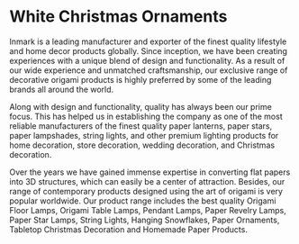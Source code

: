 # White Christmas Ornaments
<p>Inmark is a leading manufacturer and exporter of the finest quality lifestyle and home decor products globally. Since inception, we have been creating experiences with a unique blend of design and functionality. As a result of our wide experience and unmatched craftsmanship, our exclusive range of decorative origami products is highly preferred by some of the leading brands all around the world.</p>
<p>Along with design and functionality, quality has always been our prime focus. This has helped us in establishing the company as one of the most reliable manufacturers of the finest quality paper lanterns, paper stars, paper lampshades, string lights, and other premium lighting products for home decoration, store decoration, wedding decoration, and Christmas decoration.</p>
<p>Over the years we have gained immense expertise in converting flat papers into 3D structures, which can easily be a center of attraction. Besides, our range of contemporary products designed using the art of origami is very popular worldwide. Our product range includes the best quality Origami Floor Lamps, Origami Table Lamps, Pendant Lamps, Paper Revelry Lamps, Paper Star Lamps, String Lights, Hanging Snowflakes, Paper Ornaments, Tabletop Christmas Decoration and Homemade Paper Products.</p>
